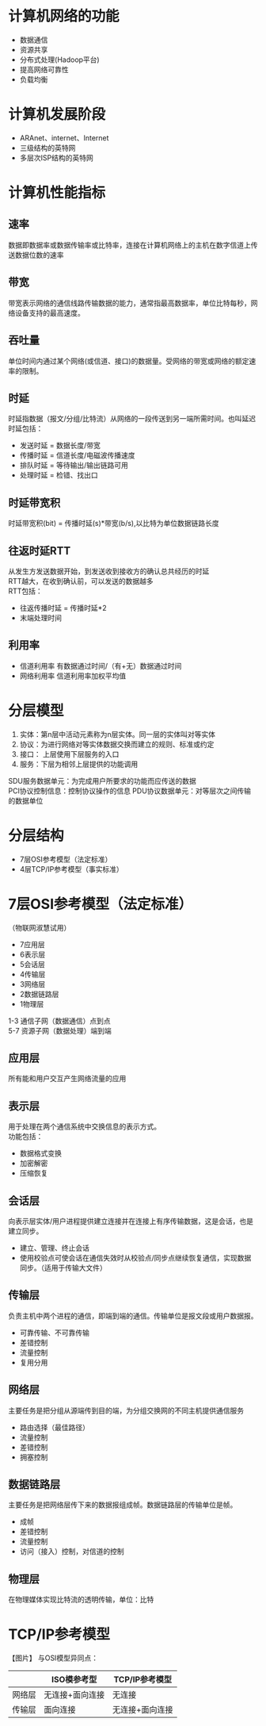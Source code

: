 # 计算机网络的功能

- 数据通信
- 资源共享
- 分布式处理(Hadoop平台)
- 提高网络可靠性
- 负载均衡

# 计算机发展阶段

- ARAnet、internet、Internet
- 三级结构的英特网
- 多层次ISP结构的英特网


# 计算机性能指标

## 速率

数据即数据率或数据传输率或比特率，连接在计算机网络上的主机在数字信道上传送数据位数的速率

## 带宽

带宽表示网络的通信线路传输数据的能力，通常指最高数据率，单位比特每秒，网络设备支持的最高速度。

## 吞吐量

单位时间内通过某个网络(或信道、接口)的数据量。受网络的带宽或网络的额定速率的限制。

## 时延

时延指数据（报文/分组/比特流）从网络的一段传送到另一端所需时间。也叫延迟  
时延包括：

- 发送时延  =  数据长度/带宽
- 传播时延  =  信道长度/电磁波传播速度  
- 排队时延  =  等待输出/输出链路可用
- 处理时延  =  检错、找出口

## 时延带宽积

时延带宽积(bit) = 传播时延(s)*带宽(b/s),以比特为单位数据链路长度

## 往返时延RTT

从发生方发送数据开始，到发送收到接收方的确认总共经历的时延  
RTT越大，在收到确认前，可以发送的数据越多  
RTT包括：

- 往返传播时延 = 传播时延*2
- 末端处理时间

## 利用率

- 信道利用率 有数据通过时间/（有+无）数据通过时间
- 网络利用率 信道利用率加权平均值

# 分层模型

1. 实体：第n层中活动元素称为n层实体。同一层的实体叫对等实体
2. 协议：为进行网络对等实体数据交换而建立的规则、标准或约定
3. 接口： 上层使用下层服务的入口
4. 服务：下层为相邻上层提供的功能调用

SDU服务数据单元：为完成用户所要求的功能而应传送的数据  
PCI协议控制信息：控制协议操作的信息
PDU协议数据单元：对等层次之间传输的数据单位

# 分层结构

- 7层OSI参考模型（法定标准）
- 4层TCP/IP参考模型（事实标准）

# 7层OSI参考模型（法定标准）

（物联网淑慧试用）

- 7应用层
- 6表示层
- 5会话层
- 4传输层
- 3网络层
- 2数据链路层
- 1物理层

1-3 通信子网（数据通信）点到点  
5-7 资源子网（数据处理）端到端  

## 应用层

所有能和用户交互产生网络流量的应用

## 表示层

用于处理在两个通信系统中交换信息的表示方式。  
功能包括：

- 数据格式变换
- 加密解密
- 压缩恢复
  
## 会话层

向表示层实体/用户进程提供建立连接并在连接上有序传输数据，这是会话，也是建立同步。

- 建立、管理、终止会话
- 使用校验点可使会话在通信失效时从校验点/同步点继续恢复通信，实现数据同步。（适用于传输大文件）

## 传输层

负责主机中两个进程的通信，即端到端的通信。传输单位是报文段或用户数据报。

- 可靠传输、不可靠传输
- 差错控制
- 流量控制
- 复用分用
  
## 网络层

主要任务是把分组从源端传到目的端，为分组交换网的不同主机提供通信服务

- 路由选择（最佳路径）
- 流量控制
- 差错控制
- 拥塞控制

## 数据链路层

主要任务是把网络层传下来的数据报组成帧。数据链路层的传输单位是帧。

- 成帧
- 差错控制
- 流量控制
- 访问（接入）控制，对信道的控制
  
## 物理层

在物理媒体实现比特流的透明传输，单位：比特

# TCP/IP参考模型

【图片】
与OSI模型异同点：

|| ISO模参考型 |TCP/IP参考模型 |
| ---|---|---|
|网络层| 无连接+面向连接|无连接|
|传输层|  面向连接|无连接+面向连接|